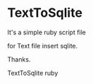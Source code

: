 TextToSqlite
============

It's a simple ruby script file

for Text file insert sqlite.

Thanks.


TextToSqlite ruby
